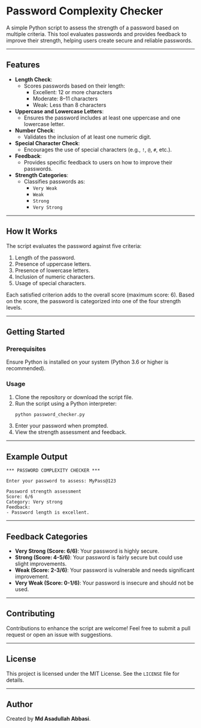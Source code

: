 
# Password Complexity Checker

A simple Python script to assess the strength of a password based on multiple criteria. This tool evaluates passwords and provides feedback to improve their strength, helping users create secure and reliable passwords.

---

## Features

- **Length Check**:
  - Scores passwords based on their length:
    - Excellent: 12 or more characters
    - Moderate: 8–11 characters
    - Weak: Less than 8 characters
- **Uppercase and Lowercase Letters**:
  - Ensures the password includes at least one uppercase and one lowercase letter.
- **Number Check**:
  - Validates the inclusion of at least one numeric digit.
- **Special Character Check**:
  - Encourages the use of special characters (e.g., `!`, `@`, `#`, etc.).
- **Feedback**:
  - Provides specific feedback to users on how to improve their passwords.
- **Strength Categories**:
  - Classifies passwords as:
    - `Very Weak`
    - `Weak`
    - `Strong`
    - `Very Strong`

---

## How It Works

The script evaluates the password against five criteria:
1. Length of the password.
2. Presence of uppercase letters.
3. Presence of lowercase letters.
4. Inclusion of numeric characters.
5. Usage of special characters.

Each satisfied criterion adds to the overall score (maximum score: 6). Based on the score, the password is categorized into one of the four strength levels.

---

## Getting Started

### Prerequisites

Ensure Python is installed on your system (Python 3.6 or higher is recommended).

### Usage

1. Clone the repository or download the script file.
2. Run the script using a Python interpreter:
   ```bash
   python password_checker.py
   ```
3. Enter your password when prompted.
4. View the strength assessment and feedback.

---

## Example Output

```plaintext
*** PASSWORD COMPLEXITY CHECKER ***

Enter your password to assess: MyPass@123

Password strength assessment
Score: 6/6
Category: Very strong
Feedback: 
- Password length is excellent.
```

---

## Feedback Categories

- **Very Strong (Score: 6/6)**: Your password is highly secure.
- **Strong (Score: 4-5/6)**: Your password is fairly secure but could use slight improvements.
- **Weak (Score: 2-3/6)**: Your password is vulnerable and needs significant improvement.
- **Very Weak (Score: 0-1/6)**: Your password is insecure and should not be used.

---

## Contributing

Contributions to enhance the script are welcome! Feel free to submit a pull request or open an issue with suggestions.

---

## License

This project is licensed under the MIT License. See the `LICENSE` file for details.

---

## Author

Created by **Md Asadullah Abbasi**.
```
